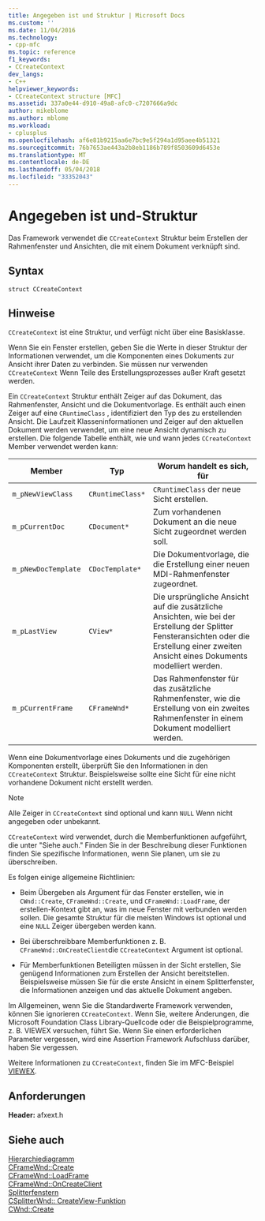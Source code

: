 ```yaml
---
title: Angegeben ist und Struktur | Microsoft Docs
ms.custom: ''
ms.date: 11/04/2016
ms.technology:
- cpp-mfc
ms.topic: reference
f1_keywords:
- CCreateContext
dev_langs:
- C++
helpviewer_keywords:
- CCreateContext structure [MFC]
ms.assetid: 337a0e44-d910-49a8-afc0-c7207666a9dc
author: mikeblome
ms.author: mblome
ms.workload:
- cplusplus
ms.openlocfilehash: af6e81b9215aa6e7bc9e5f294a1d95aee4b51321
ms.sourcegitcommit: 76b7653ae443a2b8eb1186b789f8503609d6453e
ms.translationtype: MT
ms.contentlocale: de-DE
ms.lasthandoff: 05/04/2018
ms.locfileid: "33352043"
---
```

# <a name="ccreatecontext-structure"></a>Angegeben ist und-Struktur
Das Framework verwendet die `CCreateContext` Struktur beim Erstellen der Rahmenfenster und Ansichten, die mit einem Dokument verknüpft sind.  
  
## <a name="syntax"></a>Syntax  
  
```  
struct CCreateContext  
```  
  
## <a name="remarks"></a>Hinweise  
 `CCreateContext` ist eine Struktur, und verfügt nicht über eine Basisklasse.  
  
 Wenn Sie ein Fenster erstellen, geben Sie die Werte in dieser Struktur der Informationen verwendet, um die Komponenten eines Dokuments zur Ansicht ihrer Daten zu verbinden. Sie müssen nur verwenden `CCreateContext` Wenn Teile des Erstellungsprozesses außer Kraft gesetzt werden.  
  
 Ein `CCreateContext` Struktur enthält Zeiger auf das Dokument, das Rahmenfenster, Ansicht und die Dokumentvorlage. Es enthält auch einen Zeiger auf eine `CRuntimeClass` , identifiziert den Typ des zu erstellenden Ansicht. Die Laufzeit Klasseninformationen und Zeiger auf den aktuellen Dokument werden verwendet, um eine neue Ansicht dynamisch zu erstellen. Die folgende Tabelle enthält, wie und wann jedes `CCreateContext` Member verwendet werden kann:  
  
|Member|Typ|Worum handelt es sich, für|  
|------------|----------|--------------------|  
|`m_pNewViewClass`|`CRuntimeClass*`|`CRuntimeClass` der neue Sicht erstellen.|  
|`m_pCurrentDoc`|`CDocument*`|Zum vorhandenen Dokument an die neue Sicht zugeordnet werden soll.|  
|`m_pNewDocTemplate`|`CDocTemplate*`|Die Dokumentvorlage, die die Erstellung einer neuen MDI-Rahmenfenster zugeordnet.|  
|`m_pLastView`|`CView*`|Die ursprüngliche Ansicht auf die zusätzliche Ansichten, wie bei der Erstellung der Splitter Fensteransichten oder die Erstellung einer zweiten Ansicht eines Dokuments modelliert werden.|  
|`m_pCurrentFrame`|`CFrameWnd*`|Das Rahmenfenster für das zusätzliche Rahmenfenster, wie die Erstellung von ein zweites Rahmenfenster in einem Dokument modelliert werden.|  
  
 Wenn eine Dokumentvorlage eines Dokuments und die zugehörigen Komponenten erstellt, überprüft Sie den Informationen in den `CCreateContext` Struktur. Beispielsweise sollte eine Sicht für eine nicht vorhandene Dokument nicht erstellt werden.  
  
> [!NOTE]
>  Alle Zeiger in `CCreateContext` sind optional und kann `NULL` Wenn nicht angegeben oder unbekannt.  
  
 `CCreateContext` wird verwendet, durch die Memberfunktionen aufgeführt, die unter "Siehe auch." Finden Sie in der Beschreibung dieser Funktionen finden Sie spezifische Informationen, wenn Sie planen, um sie zu überschreiben.  
  
 Es folgen einige allgemeine Richtlinien:  
  
-   Beim Übergeben als Argument für das Fenster erstellen, wie in `CWnd::Create`, `CFrameWnd::Create`, und `CFrameWnd::LoadFrame`, der erstellen-Kontext gibt an, was im neue Fenster mit verbunden werden sollen. Die gesamte Struktur für die meisten Windows ist optional und eine `NULL` Zeiger übergeben werden kann.  
  
-   Bei überschreibbare Memberfunktionen z. B. `CFrameWnd::OnCreateClient`die `CCreateContext` Argument ist optional.  
  
-   Für Memberfunktionen Beteiligten müssen in der Sicht erstellen, Sie genügend Informationen zum Erstellen der Ansicht bereitstellen. Beispielsweise müssen Sie für die erste Ansicht in einem Splitterfenster, die Informationen anzeigen und das aktuelle Dokument angeben.  
  
 Im Allgemeinen, wenn Sie die Standardwerte Framework verwenden, können Sie ignorieren `CCreateContext`. Wenn Sie, weitere Änderungen, die Microsoft Foundation Class Library-Quellcode oder die Beispielprogramme, z. B. VIEWEX versuchen, führt Sie. Wenn Sie einen erforderlichen Parameter vergessen, wird eine Assertion Framework Aufschluss darüber, haben Sie vergessen.  
  
 Weitere Informationen zu `CCreateContext`, finden Sie im MFC-Beispiel [VIEWEX](../../visual-cpp-samples.md).  
  
## <a name="requirements"></a>Anforderungen  
 **Header:** afxext.h  
  
## <a name="see-also"></a>Siehe auch  
 [Hierarchiediagramm](../../mfc/hierarchy-chart.md)   
 [CFrameWnd::Create](../../mfc/reference/cframewnd-class.md#create)   
 [CFrameWnd::LoadFrame](../../mfc/reference/cframewnd-class.md#loadframe)   
 [CFrameWnd::OnCreateClient](../../mfc/reference/cframewnd-class.md#oncreateclient)   
 [Splitterfenstern](../../mfc/reference/csplitterwnd-class.md#create)   
 [CSplitterWnd:: CreateView-Funktion](../../mfc/reference/csplitterwnd-class.md#createview)   
 [CWnd::Create](../../mfc/reference/cwnd-class.md#create)

